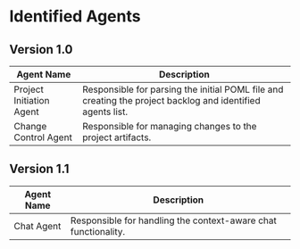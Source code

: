 # Identified Agents

## Version 1.0

| Agent Name | Description |
|---|---|
| Project Initiation Agent | Responsible for parsing the initial POML file and creating the project backlog and identified agents list. |
| Change Control Agent | Responsible for managing changes to the project artifacts. |

## Version 1.1

| Agent Name | Description |
|---|---|
| Chat Agent | Responsible for handling the context-aware chat functionality. |
